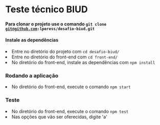 # Teste técnico BIUD

#### Para clonar o projeto use o comando <code>git clone git@github.com:lperess/desafio-biud.git</code>

#### Instale as dependências
<li>Entre no diretório do projeto com <code>cd desafio-biud/</code></li>
<li>Entre no diretório do front-end com <code>cd front-end/</code></li>
<li>No diretório do front-end, instale as dependências com <code>npm install</code></li>

### Rodando a aplicação
<li>No diretório do front-end, execute o comando <code>npm start</code></li>

### Teste
<li>No diretório do front-end, execute o comando <code>npm test</code></li>
<li>Nas opções que vão ser oferecidas, digite 'a'</li>
